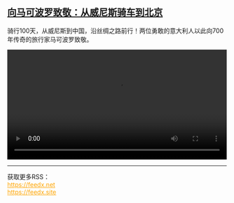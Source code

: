 <!--1737551823000-->
[向马可波罗致敬：从威尼斯骑车到北京](https://www.dw.com/zh/%E5%90%91%E9%A9%AC%E5%8F%AF%E6%B3%A2%E7%BD%97%E8%87%B4%E6%95%AC%EF%BC%9A%E4%BB%8E%E5%A8%81%E5%B0%BC%E6%96%AF%E9%AA%91%E8%BD%A6%E5%88%B0%E5%8C%97%E4%BA%AC/a-71287111)
------

<p>骑行100天，从威尼斯到中国，沿丝绸之路前行！两位勇敢的意大利人以此向700年传奇的旅行家马可波罗致敬。</small></p><video src="https://tvdownloaddw-a.akamaihd.net/Events/mp4/vdt_zh/2025/dwvgchi250113_hinarad_01icw_AVC_1280x720.mp4" controls style="width:100%"></video><br><hr><div>获取更多RSS：<br><a href="https://feedx.net" style="color:orange" target="_blank">https://feedx.net</a> <br><a href="https://feedx.site" style="color:orange" target="_blank">https://feedx.site</a><br></div>
